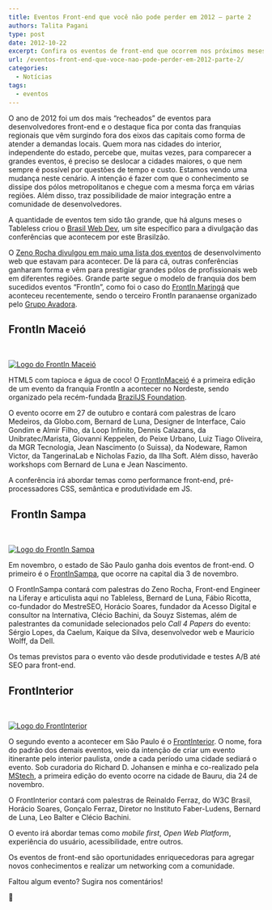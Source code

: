 ```yaml
---
title: Eventos Front-end que você não pode perder em 2012 – parte 2
authors: Talita Pagani
type: post
date: 2012-10-22
excerpt: Confira os eventos de front-end que ocorrem nos próximos meses.
url: /eventos-front-end-que-voce-nao-pode-perder-em-2012-parte-2/
categories:
  - Notícias
tags:
  - eventos
---
```

O ano de 2012 foi um dos mais &#8220;recheados&#8221; de eventos para desenvolvedores front-end e o destaque fica por conta das franquias regionais que vêm surgindo fora dos eixos das capitais como forma de atender a demandas locais. Quem mora nas cidades do interior, independente do estado, percebe que, muitas vezes, para comparecer a grandes eventos, é preciso se deslocar a cidades maiores, o que nem sempre é possível por questões de tempo e custo. Estamos vendo uma mudança neste cenário. A intenção é fazer com que o conhecimento se dissipe dos pólos metropolitanos e chegue com a mesma força em várias regiões. Além disso, traz possibilidade de maior integração entre a comunidade de desenvolvedores.

A quantidade de eventos tem sido tão grande, que há alguns meses o Tableless criou o [Brasil Web Dev][1], um site específico para a divulgação das conferências que acontecem por este Brasilzão.

O [Zeno Rocha divulgou em maio uma lista dos eventos][2] de desenvolvimento web que estavam para acontecer. De lá para cá, outras conferências ganharam forma e vêm para prestigiar grandes pólos de profissionais web em diferentes regiões. Grande parte segue o modelo de franquia dos bem sucedidos eventos &#8220;FrontIn<Cidade>&#8221;, como foi o caso do [FrontIn Maringá][3] que aconteceu recentemente, sendo o terceiro FrontIn paranaense organizado pelo [Grupo Avadora][4].

## FrontIn Maceió

&nbsp;

[<img class="aligncenter size-full wp-image-7154" src="https://raw.githubusercontent.com/diegoeis/tableless-static-images/master/2012/10/1-frontinmaceio.jpg" alt="Logo do FrontIn Maceió" width="750" height="308" srcset="uploads/2012/10/1-frontinmaceio.jpg 750w, uploads/2012/10/1-frontinmaceio-300x123.jpg 300w" sizes="(max-width: 750px) 100vw, 750px" />][5]

HTML5 com tapioca e água de coco! O [FrontInMaceió][6] é a primeira edição de um evento da franquia FrontIn a acontecer no Nordeste, sendo organizado pela recém-fundada [BrazilJS Foundation][7].

O evento ocorre em 27 de outubro e contará com palestras de Ícaro Medeiros, da Globo.com, Bernard de Luna, Designer de Interface, Caio Gondim e Almir Filho, da Loop Infinito, Dennis Calazans, da Unibratec/Marista, Giovanni Keppelen, do Peixe Urbano, Luiz Tiago Oliveira, da MGR Tecnologia, Jean Nascimento (o Suissa), da Nodeware, Ramon Victor, da TangerinaLab e Nicholas Fazio, da Ilha Soft. Além disso, haverão workshops com Bernard de Luna e Jean Nascimento.

A conferência irá abordar temas como performance front-end, pré-processadores CSS, semântica e produtividade em JS.

##  FrontIn Sampa

&nbsp;

[<img class="aligncenter size-full wp-image-7162" src="https://raw.githubusercontent.com/diegoeis/tableless-static-images/master/2012/10/2-frontinsampa.jpg" alt="Logo do FrontIn Sampa" width="750" height="308" srcset="uploads/2012/10/2-frontinsampa.jpg 750w, uploads/2012/10/2-frontinsampa-300x123.jpg 300w" sizes="(max-width: 750px) 100vw, 750px" />][8]

Em novembro, o estado de São Paulo ganha dois eventos de front-end. O primeiro é o [FrontInSampa][9], que ocorre na capital dia 3 de novembro.

O FrontInSampa contará com palestras do Zeno Rocha, Front-end Engineer na Liferay e articulista aqui no Tableless, Bernard de Luna, Fábio Ricotta, co-fundador do MestreSEO, Horácio Soares, fundador da Acesso Digital e consultor na Internativa, Clécio Bachini, da Souyz Sistemas, além de palestrantes da comunidade selecionados pelo _Call 4 Papers_ do evento: Sérgio Lopes, da Caelum, Kaique da Silva, desenvolvedor web e Mauricio Wolff, da Dell.

Os temas previstos para o evento vão desde produtividade e testes A/B até SEO para front-end.

## FrontInterior

&nbsp;

[<img class="aligncenter size-full wp-image-7163" src="https://raw.githubusercontent.com/diegoeis/tableless-static-images/master/2012/10/3-frontinterior.jpg" alt="Logo do FrontInterior" width="750" height="308" srcset="uploads/2012/10/3-frontinterior.jpg 750w, uploads/2012/10/3-frontinterior-300x123.jpg 300w" sizes="(max-width: 750px) 100vw, 750px" />][10]

O segundo evento a acontecer em São Paulo é o [FrontInterior][10]. O nome, fora do padrão dos demais eventos, veio da intenção de criar um evento itinerante pelo interior paulista, onde a cada período uma cidade sediará o evento. Sob curadoria do Richard D. Johansen e minha e co-realizado pela [MStech][11], a primeira edição do evento ocorre na cidade de Bauru, dia 24 de novembro.

O FrontInterior contará com palestras de Reinaldo Ferraz, do W3C Brasil, Horácio Soares, Gonçalo Ferraz, Diretor no Instituto Faber-Ludens, Bernard de Luna, Leo Balter e Clécio Bachini.

O evento irá abordar temas como _mobile first_, _Open Web Platform_, experiência do usuário, acessibilidade, entre outros.

Os eventos de front-end são oportunidades enriquecedoras para agregar novos conhecimentos e realizar um networking com a comunidade.

Faltou algum evento? Sugira nos comentários!

🙂

 [1]: https://tableless.com.br/eventos/ "Brasil Web Dev"
 [2]: https://tableless.com.br/eventos-front-end-que-voce-nao-pode-perder-em-2012/ "Eventos Front-end que você não pode perder em 2012"
 [3]: https://frontinmaringa.com.br/ "FrontIn Maringá"
 [4]: https://www.avadora.com.br/ "Grupo Avadora"
 [5]: https://www.frontinmaceio.com.br "FrontIn Maceió"
 [6]: https://frontinmaceio.com.br/ "FrontIn Maceió"
 [7]: https://www.braziljs.org/ "BrazilJS Foundation"
 [8]: https://www.frontinsampa.com.br "FrontIn Sampa"
 [9]: https://www.frontinsampa.com.br/ "FrontIn Sampa"
 [10]: https://www.frontinterior.com.br "FrontInterior"
 [11]: https://www.mstech.com.br "MStech"